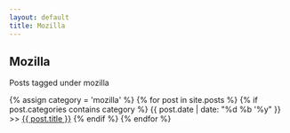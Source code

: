 ```yaml
---
layout: default
title: Mozilla
---
```

## Mozilla

Posts tagged under mozilla

{% assign category = 'mozilla' %}
{% for post in site.posts %}
{% if post.categories contains category %}
{{ post.date | date: "%d %b '%y" }} >> <a href="{{post.url}}">{{ post.title }}</a>
{% endif %}
{% endfor %}
